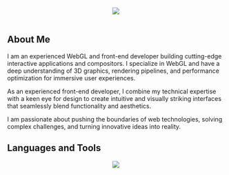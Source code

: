 <div id="header" align="center">
  <br />
  <div>
    <img src="https://readme-typing-svg.demolab.com/?lines=%20WebGL%20|%20Front-end%20web%20and%20app%20developer;Experienced%20UI%2FUX%20Designer;Extensive%20of%20coding%20experience;Always%20learning%20new%20things&font=Fira%20Code&center=true&width=650&height=45&color=FF9900&vCenter=true&pause=1000&size=22" />
  </div>
  <br />
</div>

<div align="left">
  <h2>About Me</h2>
  <p>
    I am an experienced WebGL and front-end developer building cutting-edge interactive applications and compositors.
    I specialize in WebGL and have a deep understanding of 3D graphics, rendering pipelines, and performance optimization for immersive user experiences.
  </p>
  <p>As an experienced front-end developer, I combine my technical expertise with a keen eye for design to create intuitive and visually striking interfaces that seamlessly blend functionality and aesthetics.</p>
  <p>I am passionate about pushing the boundaries of web technologies, solving complex challenges, and turning innovative ideas into reality.</p>
</div>
  
<h2> Languages and Tools </h2>
<div align="center">
<!--  <a href="https://skillicons.dev"> -->
<!-- <img src="https://skillicons.dev/icons?i=js,ts,rust,zig,go,python,react,nextjs,nodejs,expressjs,nestjs,fastapi,htmx,angular,nuxtjs,tailwind,sass,materialui,threejs,supabase,mysql,wordpress,postgres,mongodb,redis,firebase,graphql,git,github,vscode,neovim,vim,figma,kubernetes,docker,jenkins,ansible,terraform,prometheus,aws,gcp,azure,linux,nginx,yarn,npm,pnpm,jest,cypress,babel,prisma,vercel,netlify,webpack,bash,grafana,ps,ai,ae,pr&perline=12" /> -->
<!--   </a> -->
<img src="https://skillicons.dev/icons?i=js,ts,python,react,nextjs,nodejs,expressjs,nestjs,angular,nuxtjs,tailwind,sass,materialui,threejs,mysql,wordpress,mongodb,firebase,graphql,git,github,vscode,figma,docker,aws,azure&perline=13" />
</div>


<!--
**Jonnykratz/Jonnykratz** is a ✨ _special_ ✨ repository because its `README.md` (this file) appears on your GitHub profile.

Here are some ideas to get you started:

- 🔭 I’m currently working on ...
- 🌱 I’m currently learning ...
- 👯 I’m looking to collaborate on ...
- 🤔 I’m looking for help with ...
- 💬 Ask me about ...
- 📫 How to reach me: ...
- 😄 Pronouns: ...
- ⚡ Fun fact: ...


    <a href="https://www.linkedin.com/in/john-kirathe-15a54570">
      <img src="https://img.shields.io/badge/LinkedIn-blue?style=for-the-badge&logo=linkedin&logoColor=white" alt="LinkedIn Badge"/>
    </a>
    <a href="https://www.youtube.com/channel/UCrYy21k9BFhOg4uzl4wfU0w">
      <img src="https://img.shields.io/badge/YouTube-red?style=for-the-badge&logo=youtube&logoColor=white" alt="Youtube Badge"/>
    </a>
    <a href="https://x.com/kirathendegwa">
      <img src="https://img.shields.io/badge/Twitter-blue?style=for-the-badge&logo=twitter&logoColor=white" alt="Twitter Badge"/>
    </a>
-->
